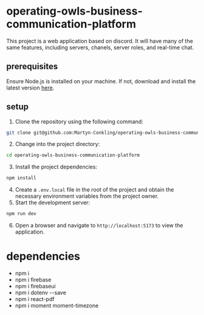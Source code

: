 # operating-owls-business-communication-platform
This project is a web application based on discord.  It will have many of the same features, including servers, chanels, server roles, and real-time chat. 

## prerequisites
Ensure Node.js is installed on your machine.  If not, download and install the latest version [here](https://nodejs.org/en/download/).

## setup
1. Clone the repository using the following command:
```bash
git clone git@github.com:Martyn-Conkling/operating-owls-business-communication-platform.git
```
2. Change into the project directory:
```bash
cd operating-owls-business-communication-platform
```
3. Install the project dependencies:
```bash
npm install
```
4. Create a `.env.local` file in the root of the project and obtain the necessary environment variables from the project owner.
5. Start the development server:
```bash
npm run dev
```
6. Open a browser and navigate to `http://localhost:5173` to view the application.

# dependencies

- npm i
- npm i firebase
- npm i firebaseui
- npm i dotenv --save
- npm i react-pdf
- npm i moment moment-timezone